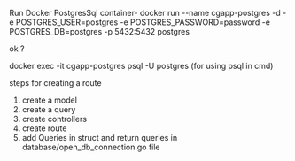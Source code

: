 
Run Docker PostgresSql container-
docker run --name cgapp-postgres -d   -e POSTGRES_USER=postgres   -e POSTGRES_PASSWORD=password   -e POSTGRES_DB=postgres   -p 5432:5432   postgres

ok ?

docker exec -it cgapp-postgres psql -U postgres (for using psql in cmd)


steps for creating a route
1. create a model
2. create a query
3. create controllers
4. create route
5. add Queries in struct and return queries in database/open_db_connection.go file
